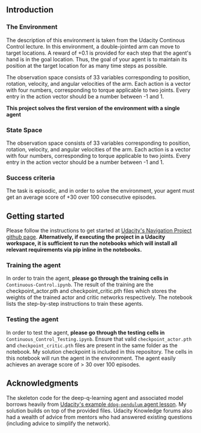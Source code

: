 ## Introduction
 ### The Environment
The description of this environment is taken from the Udacity Continous Control lecture. In this environment, a double-jointed arm can move to target locations. A reward of +0.1 is provided for each step that the agent's hand is in the goal location. Thus, the goal of your agent is to maintain its position at the target location for as many time steps as possible.

The observation space consists of 33 variables corresponding to position, rotation, velocity, and angular velocities of the arm. Each action is a vector with four numbers, corresponding to torque applicable to two joints. Every entry in the action vector should be a number between -1 and 1.

**This project solves the first version of the environment with a single agent**



### State Space
The observation space consists of 33 variables corresponding to position, rotation, velocity, and angular velocities of the arm. Each action is a vector with four numbers, corresponding to torque applicable to two joints. Every entry in the action vector should be a number between -1 and 1.


### Success criteria
The task is episodic, and in order to solve the environment, your agent must get an average score of +30 over 100 consecutive episodes.

## Getting started
Please follow the instructions to get started at [Udacity's Navigation Project github page](https://github.com/udacity/deep-reinforcement-learning/tree/master/p2_continuous-control). **Alternatively, if executing the project in a Udacity workspace, it is sufficient to run the notebooks which will install all relevant requirements via pip inline in the notebooks.**

### Training the agent
In order to train the agent, **please go through the training cells in** ```Continuous-Control.ipynb```. The result of the training are the checkpoint_actor.pth and checkpoint_critic.pth files which stores the weights of the trained actor and critic networks respectively. The notebook lists the step-by-step instructions to train these agents.

### Testing the agent
In order to test the agent, **please go through the testing cells in** ```Continuous_Control_Testing.ipynb```. Ensure that valid ```checkpoint_actor.pth``` and ```checkpoint_critic.pth``` files are present in the same folder as the notebook. My solution checkpoint is included in this repository. The cells in this notebook will run the agent in the environment. The agent easily achieves an average score of > 30 over 100 episodes. 

## Acknowledgments
The skeleton code for the deep-q-learning agent and associated model borrows heavily from [Udacity's example ```ddpg-pendulum``` agent lesson](https://github.com/udacity/deep-reinforcement-learning/tree/master/ddpg-pendulum). My solution builds on top of the provided files. Udacity Knowledge forums also had a wealth of advice from mentors who had answered existing questions (including advice to simplify the network).